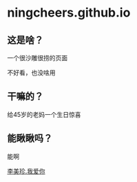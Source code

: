 # ningcheers.github.io

## 这是啥？

一个很沙雕很捞的页面

不好看，也没啥用


## 干嘛的？

给45岁的老妈一个生日惊喜


## 能瞅瞅吗？

能啊

[李美珍.我爱你](http://李美珍.我爱你)

